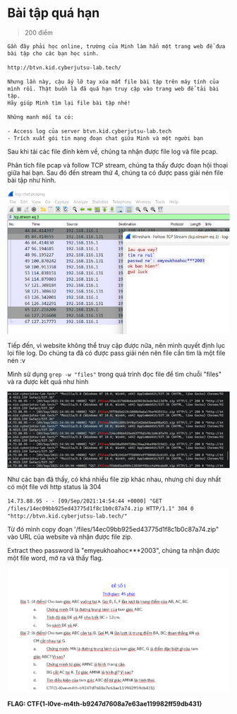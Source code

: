 # **Bài tập quá hạn**
> 200 điểm 
```
Gần đây phải học online, trường của Minh làm hẳn một trang web để đưa bài tập cho các bạn học sinh.

http://btvn.kid.cyberjutsu-lab.tech/

Nhưng lần này, cậu ấy lỡ tay xóa mất file bài tập trên máy tính của mình rồi. Thật buồn là đã quá hạn truy cập vào trang web để tải bài tập.
Hãy giúp Minh tìm lại file bài tập nhé!

Những manh mối ta có:

- Access log của server btvn.kid.cyberjutsu-lab.tech
- Trích xuất gói tin mạng đoạn chat giữa Minh và một người bạn
```
Sau khi tải các file đính kèm về, chúng ta nhận được file log và file pcap.

Phân tích file pcap và follow TCP stream, chúng ta thấy được đoạn hội thoại giữa hai bạn. Sau đó đến stream thứ 4, chúng ta có được pass giải nén file bài tập như hình.

![](20220825170202.png)  

Tiếp đến, vì website không thể truy cập được nữa, nên mình quyết định lục lọi file log. Do chúng ta đã có được pass giải nén nên file cần tìm là một file nén :v

Mình sử dụng `grep -w "files"` trong quá trình đọc file để tìm chuỗi "files" và ra được kết quả như hình

![](20220825172345.png)  

Như các bạn đã thấy, có khá nhiều file zip khác nhau, nhưng chỉ duy nhất có một file với http status là 304 

`14.73.88.95 - - [09/Sep/2021:14:54:44 +0000] "GET /files/14ec09bb925ed43775d1f8c1b0c87a74.zip HTTP/1.1" 304 0 "http://btvn.kid.cyberjutsu-lab.tech/"`

Từ đó mình copy đoạn '/files/14ec09bb925ed43775d1f8c1b0c87a74.zip" vào URL của website và nhận được file zip.

Extract theo password là "emyeukhoahoc***2003", chúng ta nhận được một file word, mở ra và thấy flag.

![](20220825173058.png)  

**FLAG: CTF{1-l0ve-m4th-b9247d7608a7e63ae119982ff59db431}**

